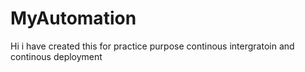 # MyAutomation
Hi i have created this for practice purpose
continous intergratoin and continous deployment
